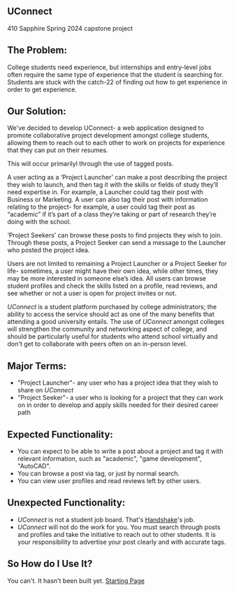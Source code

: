 ## UConnect
410 Sapphire Spring 2024 capstone project

## The Problem:

College students need experience, but internships and entry-level jobs often require the same type of experience that the student is searching for. Students are stuck with the catch-22 of finding out how to get experience in order to get experience.


## Our Solution:
We've decided to develop UConnect- a web application designed to promote collaborative project development amongst college students, allowing them to reach out to each other to work on projects for experience that they can put on their resumes.

This will occur primarilyl through the use of tagged posts.

A user acting as a ‘Project Launcher’ can make a post describing the project they wish to launch, and then tag it with the skills or fields of study they’ll need expertise in. For example, a Launcher could tag their post with Business or Marketing. A user can also tag their post with information relating to the project- for example, a user could tag their post as “academic” if it’s part of a class they’re taking or part of research they’re doing with the school.

‘Project Seekers’ can browse these posts to find projects they wish to join. Through these posts, a Project Seeker can send a message to the Launcher who posted the project idea.

Users are not limited to remaining a Project Launcher or a Project Seeker for life- sometimes, a user might have their own idea, while other times, they may be more interested in someone else’s idea. All users can browse student profiles and check the skills listed on a profile, read reviews, and see whether or not a user is open for project invites or not.

*UConnect* is a student platform purchased by college administrators; the ability to access the service should act as one of the many benefits that attending a good university entails. The use of *UConnect* amongst colleges will strengthen the community and networking aspect of college, and should be particularly useful for students who attend school virtually and don't get to collaborate with peers often on an in-person level.


## Major Terms:
- "Project Launcher"- any user who has a project idea that they wish to share on *UConnect*
- "Project Seeker"- a user who is looking for a project that they can work on in order to develop and apply skills needed for their desired career path


## Expected Functionality:
- You can expect to be able to write a post about a project and tag it with relevant information, such as "academic", "game development", "AutoCAD".
- You can browse a post via tag, or just by normal search.
- You can view user profiles and read reviews left by other users.


## Unexpected Functionality:
- *UConnect* is not a student job board. That's [Handshake](https://joinhandshake.com/)'s job.
- *UConnect* will not do the work for you. You must search through posts and profiles and take the initiative to reach out to other students. It is your responsibility to advertise your post clearly and with accurate tags.

## So How do I Use It?
You can't. It hasn't been built yet.
[Starting Page](https://zwasique.github.io/UConnect/)
